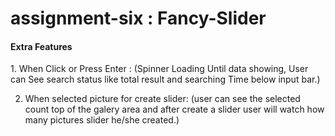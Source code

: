# assignment-six : Fancy-Slider

<h4>Extra Features</h4>
1. When Click or Press Enter :
  (Spinner Loading Until data showing, User can See search status like total result and searching Time below input bar.)

2. When selected picture for create slider:
    (user can see the selected count top of the galery area and after create a slider user will watch how many pictures slider he/she created.)

